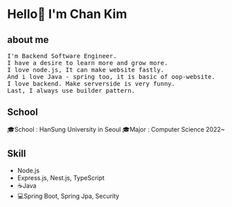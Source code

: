 <h1>Hello👋 I'm Chan Kim</h1>
<h2>about me</h2>
<pre>
I'm Backend Software Engineer.
I have a desire to learn more and grow more.
I love node.js, It can make website fastly.
And i love Java - spring too, it is basic of oop-website.
I love backend. Make serverside is very funny.
Last, I always use builder pattern. 
</pre>
<h2>School</h2>
<p>
  🎓School : HanSung University in Seoul
  🎓Major : Computer Science 2022~
</p>
<h2>Skill</h2>
<p>
  <ul>
    <li>Node.js</li>
    <li>Express.js, Nest.js, TypeScript</li>
    <li>☕Java</li>
    <li>💻Spring Boot, Spring Jpa, Security</li>
  </ul>
</p>


<!--
**liveforone/liveforone** is a ✨ _special_ ✨ repository because its `README.md` (this file) appears on your GitHub profile.

Here are some ideas to get you started:

- 🔭 I’m currently working on ...
- 🌱 I’m currently learning ...
- 👯 I’m looking to collaborate on ...
- 🤔 I’m looking for help with ...
- 💬 Ask me about ...
- 📫 How to reach me: ...
- 😄 Pronouns: ...
- ⚡ Fun fact: ...
-->
